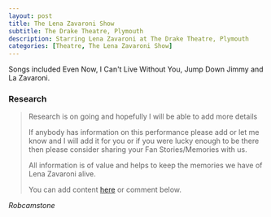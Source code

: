 ```yaml
---
layout: post
title: The Lena Zavaroni Show
subtitle: The Drake Theatre, Plymouth
description: Starring Lena Zavaroni at The Drake Theatre, Plymouth
categories: [Theatre, The Lena Zavaroni Show]
---
```


Songs included Even Now, I Can't Live Without You, Jump Down Jimmy and La Zavaroni.

### Research
> Research is on going and hopefully I will be able to add more details
>
> If anybody has information on this performance please add or let me know and I will add it for you or if you were lucky enough to be there then please consider sharing your Fan Stories/Memories with us.
>
> All information is of value and helps to keep the memories we have of Lena Zavaroni alive.
>
> You can add content [here](https://github.com/FanzOfLenaZavaroni/fanzoflenazavaroni.github.io) or comment below.

<cite>Robcamstone</cite>

